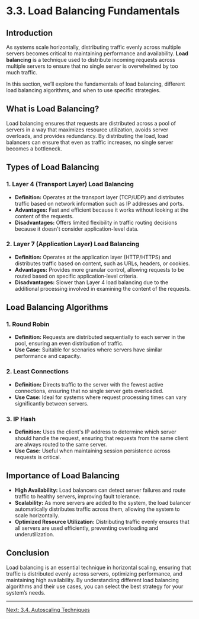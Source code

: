 # 3.3. Load Balancing Fundamentals

## Introduction

As systems scale horizontally, distributing traffic evenly across multiple servers becomes critical to maintaining performance and availability. **Load balancing** is a technique used to distribute incoming requests across multiple servers to ensure that no single server is overwhelmed by too much traffic.

In this section, we’ll explore the fundamentals of load balancing, different load balancing algorithms, and when to use specific strategies.

## What is Load Balancing?

Load balancing ensures that requests are distributed across a pool of servers in a way that maximizes resource utilization, avoids server overloads, and provides redundancy. By distributing the load, load balancers can ensure that even as traffic increases, no single server becomes a bottleneck.

## Types of Load Balancing

### 1. **Layer 4 (Transport Layer) Load Balancing**
- **Definition:** Operates at the transport layer (TCP/UDP) and distributes traffic based on network information such as IP addresses and ports.
- **Advantages:** Fast and efficient because it works without looking at the content of the requests.
- **Disadvantages:** Offers limited flexibility in traffic routing decisions because it doesn't consider application-level data.

### 2. **Layer 7 (Application Layer) Load Balancing**
- **Definition:** Operates at the application layer (HTTP/HTTPS) and distributes traffic based on content, such as URLs, headers, or cookies.
- **Advantages:** Provides more granular control, allowing requests to be routed based on specific application-level criteria.
- **Disadvantages:** Slower than Layer 4 load balancing due to the additional processing involved in examining the content of the requests.

## Load Balancing Algorithms

### 1. **Round Robin**
- **Definition:** Requests are distributed sequentially to each server in the pool, ensuring an even distribution of traffic.
- **Use Case:** Suitable for scenarios where servers have similar performance and capacity.

### 2. **Least Connections**
- **Definition:** Directs traffic to the server with the fewest active connections, ensuring that no single server gets overloaded.
- **Use Case:** Ideal for systems where request processing times can vary significantly between servers.

### 3. **IP Hash**
- **Definition:** Uses the client's IP address to determine which server should handle the request, ensuring that requests from the same client are always routed to the same server.
- **Use Case:** Useful when maintaining session persistence across requests is critical.

## Importance of Load Balancing

- **High Availability:** Load balancers can detect server failures and route traffic to healthy servers, improving fault tolerance.
- **Scalability:** As more servers are added to the system, the load balancer automatically distributes traffic across them, allowing the system to scale horizontally.
- **Optimized Resource Utilization:** Distributing traffic evenly ensures that all servers are used efficiently, preventing overloading and underutilization.

## Conclusion

Load balancing is an essential technique in horizontal scaling, ensuring that traffic is distributed evenly across servers, optimizing performance, and maintaining high availability. By understanding different load balancing algorithms and their use cases, you can select the best strategy for your system’s needs.

---

[Next: 3.4. Autoscaling Techniques](./section_3_4.md)
